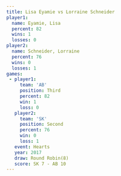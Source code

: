 ```yaml
---
title: Lisa Eyamie vs Lorraine Schneider
player1:                   
  name: Eyamie, Lisa       
  percent: 82              
  wins: 1                  
  losses: 0                
player2:                   
  name: Schneider, Lorraine
  percent: 76              
  wins: 0                  
  losses: 1                
games:
 - player1:         
     team: 'AB'     
     position: Third
     percent: 82    
     win: 1         
     loss: 0        
   player2:          
     team: 'SK'      
     position: Second
     percent: 76     
     win: 0          
     loss: 1         
   event: Hearts       
   year: 2017          
   draw: Round Robin(8)
   score: SK 7 - AB 10 
---
```

